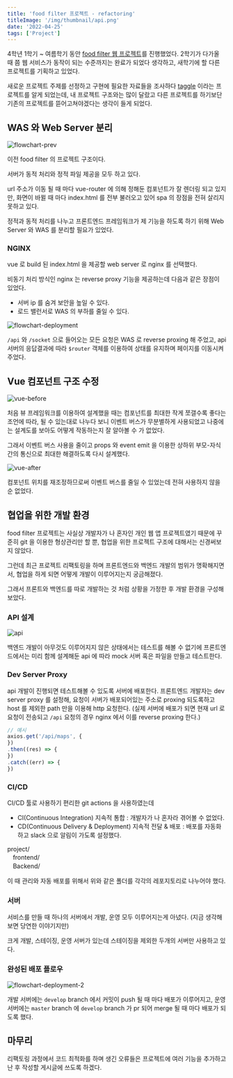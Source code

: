 ```yaml
---
title: 'food filter 프로젝트 - refactoring' 
titleImage: '/img/thumbnail/api.png'
date: '2022-04-25'
tags: ['Project']
---
```


4학년 1학기 ~ 여름학기 동안 [food filter 웹 프로젝트](https://jeong57281.github.io/post/food-filter)를 진행했었다. 2학기가 다가올 때 쯤 웹 서비스가 동작이 되는 수준까지는 완료가 되었다 생각하고, 새학기에 할 다른 프로젝트를 기획하고 있었다.

새로운 프로젝트 주제를 선정하고 구현에 필요한 자료들을 조사하다 [taggle](https://github.com/woowacourse-teams/2020-taggle) 이라는 프로젝트를 알게 되었는데, 내 프로젝트 구조와는 많이 달랐고 다른 프로젝트를 하기보단 기존의 프로젝트를 뜯어고쳐야겠다는 생각이 들게 되었다.

## WAS 와 Web Server 분리

![flowchart-prev](./flowchart-prev.jpg)

이전 food filter 의 프로젝트 구조이다.

서버가 동적 처리와 정적 파일 제공을 모두 하고 있다.

url 주소가 이동 될 때 마다 vue-router 에 의해 정해둔 컴포넌트가 잘 렌더링 되고 있지만, 화면이 바뀔 때 마다 index.html 를 전부 불러오고 있어 spa 의 장점을 전혀 살리지 못하고 있다.

정적과 동적 처리를 나누고 프론트엔드 프레임워크가 제 기능을 하도록 하기 위해 Web Server 와 WAS 를 분리할 필요가 있었다.

### NGINX

vue 로 build 된 index.html 을 제공할 web server 로 nginx 를 선택했다.

비동기 처리 방식인 nginx 는 reverse proxy 기능을 제공하는데 다음과 같은 장점이 있었다.

* 서버 ip 를 숨겨 보안을 높일 수 있다.
* 로드 밸런서로 WAS 의 부하를 줄일 수 있다.

![flowchart-deployment](./flowchart-deployment.png)

`/api` 와 `/socket` 으로 들어오는 모든 요청은 WAS 로 reverse proxing 해 주었고, api 서버의 응답결과에 따라 `$router` 객체를 이용하여 상태를 유지하며 페이지를 이동시켜 주었다.

## Vue 컴포넌트 구조 수정

![vue-before](./vue-before.png)

처음 뷰 프레임워크를 이용하여 설계했을 때는 컴포넌트를 최대한 작게 쪼갤수록 좋다는 조언에 따라, 될 수 있는대로 나누다 보니 이벤트 버스가 무분별하게 사용되었고 나중에는 설계도를 보아도 어떻게 작동하는지 잘 알아볼 수 가 없었다.

그래서 이벤트 버스 사용을 줄이고 props 와 event emit 을 이용한 상하위 부모-자식 간의 통신으로 최대한 해결하도록 다시 설계했다.

![vue-after](./vue-after.png)

컴포넌트 위치를 재조정하므로써 이벤트 버스를 줄일 수 있었는데 전혀 사용하지 않을 순 없었다.

## 협업을 위한 개발 환경 

food filter 프로젝트는 사실상 개발자가 나 혼자인 개인 웹 앱 프로젝트였기 때문에 꾸준히 git 을 이용한 형상관리만 할 뿐, 협업을 위한 프로젝트 구조에 대해서는 신경써보지 않았다.

그런데 최근 프로젝트 리팩토링을 하며 프론트엔드와 백엔드 개발의 범위가 명확해지면서, 협업을 하게 되면 어떻게 개발이 이루어지는지 궁금해졌다.

그래서 프론트와 백엔드를 따로 개발하는 것 처럼 상황을 가정한 후 개발 환경을 구성해보았다.

### API 설계

![api](./api.png)

백엔드 개발이 아무것도 이루어지지 않은 상태에서는 테스트를 해볼 수 없기에 프론트엔드에서는 미리 함께 설계해둔 api 에 따라 mock 서버 혹은 파일을 만들고 테스트한다.

### Dev Server Proxy

api 개발이 진행되면 테스트해볼 수 있도록 서버에 배포한다. 프론트엔드 개발자는 dev server proxy 를 설정해, 요청이 서버가 배포되어있는 주소로 proxing 되도록하고 host 를 제외한 path 만을 이용해 http 요청한다. (실제 서버에 배포가 되면 현재 url 로 요청이 전송되고 `/api` 요청의 경우 nginx 에서 이를 reverse proxing 한다.)

```js
// 예시
axios.get('/api/maps', {
})
.then((res) => {
})
.catch((err) => {
})
```

### CI/CD

CI/CD 툴로 사용하기 편리한 git actions 을 사용하였는데

* CI(Continuous Integration) 지속적 통합 : 개발자가 나 혼자라 겪어볼 수 없었다.
* CD(Continuous Delivery & Deployment) 지속적 전달 & 배포 : 배포를 자동화하고 slack 으로 알림이 가도록 설정했다.

project/
<br>ㅤfrontend/
<br>ㅤBackend/

이 때 관리와 자동 배포를 위해서 위와 같은 폴더를 각각의 레포지토리로 나누어야 했다.

### 서버

서비스를 만들 때 하나의 서버에서 개발, 운영 모두 이루어지는게 아녔다. (지금 생각해보면 당연한 이야기지만)

크게 개발, 스테이징, 운영 서버가 있는데 스테이징을 제외한 두개의 서버만 사용하고 있다. 

### 완성된 배포 플로우

![flowchart-deployment-2](./flowchart-deployment-2.png)

개발 서버에는 `develop` branch 에서 커밋이 push 될 때 마다 배포가 이루어지고, 운영 서버에는 `master` branch 에 `develop` branch 가 pr 되어 merge 될 때 마다 배포가 되도록 했다.

## 마무리

리팩토링 과정에서 코드 최적화를 하며 생긴 오류들은 프로젝트에 여러 기능을 추가하고 난 후 작성할 게시글에 쓰도록 하겠다.